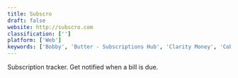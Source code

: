 ```yaml
---
title: Subscro
draft: false 
website: http://subscro.com
classification: ['']
platform: ['Web']
keywords: ['Bobby', 'Butter - Subscriptions Hub', 'Clarity Money', 'Cobalt', 'Fyle Lite', 'Lemon', 'N26', 'Outflow', 'PayPal', 'RevenueCat', 'RevenueStory', 'Revolut', 'SmartBill', 'SubscriptMe', 'Subtrk', 'ThunderTix', 'TrackMySubs', 'Trim', 'Truebill', 'Unroll.Me for iOS', 'Uphold']
---
```

Subscription tracker. Get notified when a bill is due.